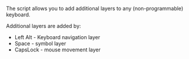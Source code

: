 The script allows you to add additional layers to any (non-programmable) keyboard.

Additional layers are added by:
- Left Alt - Keyboard navigation layer
- Space - symbol layer
- CapsLock - mouse movement layer
